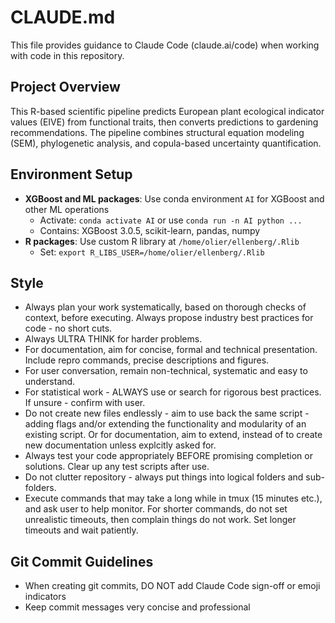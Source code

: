 # CLAUDE.md

This file provides guidance to Claude Code (claude.ai/code) when working with code in this repository.

## Project Overview

This R-based scientific pipeline predicts European plant ecological indicator values (EIVE) from functional traits, then converts predictions to gardening recommendations. The pipeline combines structural equation modeling (SEM), phylogenetic analysis, and copula-based uncertainty quantification.

## Environment Setup

- **XGBoost and ML packages**: Use conda environment `AI` for XGBoost and other ML operations
  - Activate: `conda activate AI` or use `conda run -n AI python ...`
  - Contains: XGBoost 3.0.5, scikit-learn, pandas, numpy
- **R packages**: Use custom R library at `/home/olier/ellenberg/.Rlib`
  - Set: `export R_LIBS_USER=/home/olier/ellenberg/.Rlib`

## Style

- Always plan your work systematically, based on thorough checks of context, before executing. Always propose industry best practices for code - no short cuts.
- Always ULTRA THINK for harder problems. 
- For documentation, aim for concise, formal and technical presentation. Include repro commands, precise descriptions and figures. 
- For user conversation, remain non-technical, systematic and easy to understand. 
- For statistical work - ALWAYS use or search for rigorous best practices. If unsure - confirm with user.
- Do not create new files endlessly - aim to use back the same script - adding flags and/or extending the functionality and modularity of an existing script. Or for documentation, aim to extend, instead of to create new documentation unless explcitly asked for.
- Always test your code appropriately BEFORE promising completion or solutions. Clear up any test scripts after use. 
- Do not clutter repository - always put things into logical folders and sub-folders.
- Execute commands that may take a long while in tmux (15 minutes etc.), and ask user to help monitor. For shorter commands, do not set unrealistic timeouts, then complain things do not work. Set longer timeouts and wait patiently. 

## Git Commit Guidelines

- When creating git commits, DO NOT add Claude Code sign-off or emoji indicators
- Keep commit messages very concise and professional
